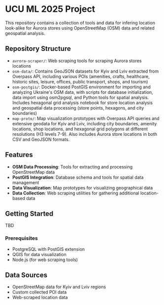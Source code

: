 # UCU ML 2025 Project

This repository contains a collection of tools and data for infering location look-alike for Aurora stores using OpenStreetMap (OSM) data and related geospatial analysis.

## Repository Structure

- `avrora-scraper/`: Web scraping tools for scraping Aurora stores locations
- `osm-data/`: Contains GeoJSON datasets for Kyiv and Lviv extracted from Overpass API, including various POIs (amenities, crafts, healthcare, historic sites, leisure, offices, public transport, shops, and tourism)
- `osm-postgis/`: Docker-based PostGIS environment for importing and analyzing Ukraine's OSM data, with scripts for database initialization, data import using osm2pgsql, and Python tools for spatial analysis. Includes hexagonal grid analysis notebook for store location analysis and geospatial data processing (store points, hexagons, and city boundaries)
- `map-proto/`: Map visualization prototypes with Overpass API queries and extensive geodata for Kyiv and Lviv, including city boundaries, amenity locations, shop locations, and hexagonal grid polygons at different resolutions (H3 levels 7-9). Also includes Aurora store locations in both CSV and GeoJSON formats.

## Features

- **OSM Data Processing**: Tools for extracting and processing OpenStreetMap data
- **PostGIS Integration**: Database schema and tools for spatial data management
- **Data Visualization**: Map prototypes for visualizing geographical data
- **Data Collection**: Web scraping utilities for gathering additional location-based data

## Getting Started
TBD

### Prerequisites
- PostgreSQL with PostGIS extension
- QGIS for data visualization
- Node.js (for web scraping tools)


## Data Sources
- OpenStreetMap data for Kyiv and Lviv regions
- Custom collected POI data
- Web-scraped location data